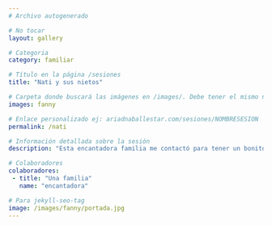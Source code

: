 ```yaml
---
# Archivo autogenerado

# No tocar
layout: gallery

# Categoria
category: familiar

# Título en la página /sesiones
title: "Nati y sus nietos"

# Carpeta donde buscará las imágenes en /images/. Debe tener el mismo nombre y sin espacios
images: fanny

# Enlace personalizado ej: ariadnaballestar.com/sesiones/NOMBRESESION
permalink: /nati

# Información detallada sobre la sesión
description: "Esta encantadora familia me contactó para tener un bonito recuerdo de dos nietos con su abuela. En Barcelona encontramos este bonito parque y no lo pensamos dos veces. ¡Espero que lo disfrutaran tanto como yo!"

# Colaboradores
colaboradores:
 - title: "Una familia"
   name: "encantadora"

# Para jekyll-seo-tag
image: /images/fanny/portada.jpg
---
```

